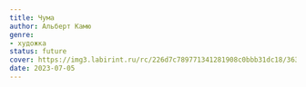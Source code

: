 ```yaml
---
title: Чума
author: Альберт Камю
genre:
- художка
status: future
cover: https://img3.labirint.ru/rc/226d7c789771341281908c0bbb31dc18/363x561q80/books59/585229/cover.jpg?1613744767
date: 2023-07-05
---
```


